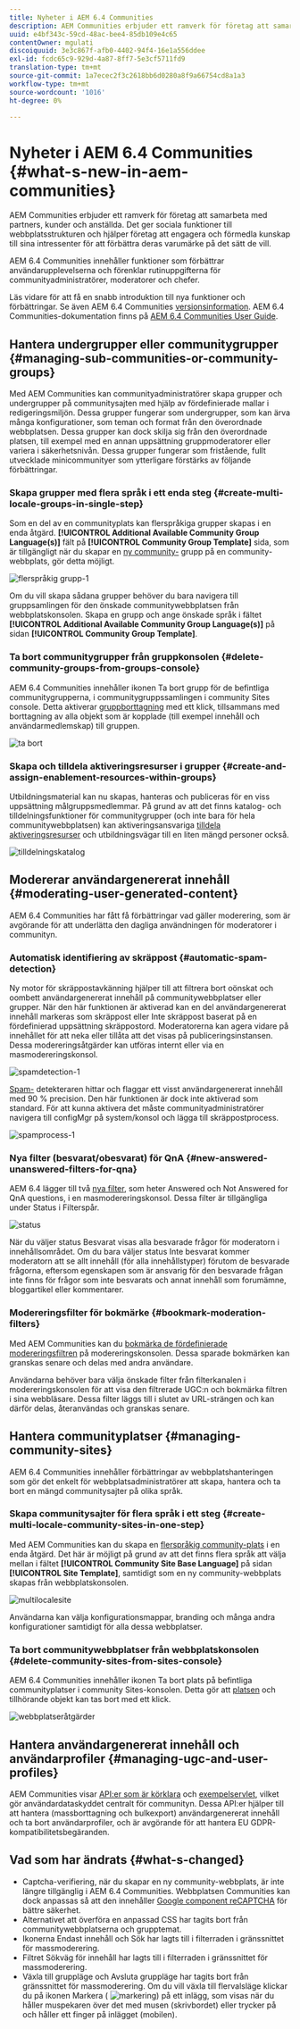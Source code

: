 ```yaml
---
title: Nyheter i AEM 6.4 Communities
description: AEM Communities erbjuder ett ramverk för företag att samarbeta med partners, kunder och anställda.
uuid: e4bf343c-59cd-48ac-bee4-85db109e4c65
contentOwner: mgulati
discoiquuid: 3e3c867f-afb0-4402-94f4-16e1a556ddee
exl-id: fcdc65c9-929d-4a87-8ff7-5e3cf5711fd9
translation-type: tm+mt
source-git-commit: 1a7ecec2f3c2618bb6d0280a8f9a66754cd8a1a3
workflow-type: tm+mt
source-wordcount: '1016'
ht-degree: 0%

---
```


# Nyheter i AEM 6.4 Communities {#what-s-new-in-aem-communities}

AEM Communities erbjuder ett ramverk för företag att samarbeta med partners, kunder och anställda. Det ger sociala funktioner till webbplatsstrukturen och hjälper företag att engagera och förmedla kunskap till sina intressenter för att förbättra deras varumärke på det sätt de vill.

AEM 6.4 Communities innehåller funktioner som förbättrar användarupplevelserna och förenklar rutinuppgifterna för communityadministratörer, moderatorer och chefer.

Läs vidare för att få en snabb introduktion till nya funktioner och förbättringar. Se även AEM 6.4 Communities [versionsinformation](../release-notes/communities-release-notes.md). AEM 6.4 Communities-dokumentation finns på [AEM 6.4 Communities User Guide](home.md).

## Hantera undergrupper eller communitygrupper {#managing-sub-communities-or-community-groups}

Med AEM Communities kan communityadministratörer skapa grupper och undergrupper på communitysajten med hjälp av fördefinierade mallar i redigeringsmiljön. Dessa grupper fungerar som undergrupper, som kan ärva många konfigurationer, som teman och format från den överordnade webbplatsen. Dessa grupper kan dock skilja sig från den överordnade platsen, till exempel med en annan uppsättning gruppmoderatorer eller variera i säkerhetsnivån. Dessa grupper fungerar som fristående, fullt utvecklade minicommunityer som ytterligare förstärks av följande förbättringar.

### Skapa grupper med flera språk i ett enda steg {#create-multi-locale-groups-in-single-step}

Som en del av en communityplats kan flerspråkiga grupper skapas i en enda åtgärd. **[!UICONTROL Additional Available Community Group Language(s)]** fält på  **[!UICONTROL Community Group Template]** sida, som är tillgängligt när du skapar en  [ny community-](groups.md) grupp på en community-webbplats, gör detta möjligt.

![flerspråkig grupp-1](assets/multilingualgroup-1.png)

Om du vill skapa sådana grupper behöver du bara navigera till gruppsamlingen för den önskade communitywebbplatsen från webbplatskonsolen. Skapa en grupp och ange önskade språk i fältet **[!UICONTROL Additional Available Community Group Language(s)]** på sidan **[!UICONTROL Community Group Template]**.

### Ta bort communitygrupper från gruppkonsolen {#delete-community-groups-from-groups-console}

AEM 6.4 Communities innehåller ikonen Ta bort grupp för de befintliga communitygrupperna, i communitygruppssamlingen i community Sites console. Detta aktiverar [gruppborttagning](groups.md#deleting-the-group) med ett klick, tillsammans med borttagning av alla objekt som är kopplade (till exempel innehåll och användarmedlemskap) till gruppen.

![ta bort](assets/deletegrp.png)

### Skapa och tilldela aktiveringsresurser i grupper {#create-and-assign-enablement-resources-within-groups}

Utbildningsmaterial kan nu skapas, hanteras och publiceras för en viss uppsättning målgruppsmedlemmar. På grund av att det finns katalog- och tilldelningsfunktioner för communitygrupper (och inte bara för hela communitywebbplatsen) kan aktiveringsansvariga [tilldela aktiveringsresurser](resource.md) och utbildningsvägar till en liten mängd personer också.

![tilldelningskatalog](assets/assignmentcatalog.png)

## Modererar användargenererat innehåll {#moderating-user-generated-content}

AEM 6.4 Communities har fått få förbättringar vad gäller moderering, som är avgörande för att underlätta den dagliga användningen för moderatorer i communityn.

### Automatisk identifiering av skräppost {#automatic-spam-detection}

Ny motor för skräppostavkänning hjälper till att filtrera bort oönskat och oombett användargenererat innehåll på communitywebbplatser eller grupper. När den här funktionen är aktiverad kan en del användargenererat innehåll markeras som skräppost eller Inte skräppost baserat på en fördefinierad uppsättning skräppostord. Moderatorerna kan agera vidare på innehållet för att neka eller tillåta att det visas på publiceringsinstansen. Dessa modereringsåtgärder kan utföras internt eller via en masmodereringskonsol.

![spamdetection-1](assets/spamdetection-1.png)

[Spam-](moderate-ugc.md#spam-detection) detekteraren hittar och flaggar ett visst användargenererat innehåll med 90 % precision. Den här funktionen är dock inte aktiverad som standard. För att kunna aktivera det måste communityadministratörer navigera till configMgr på system/konsol och lägga till skräppostprocess.

![spamprocess-1](assets/spamprocess-1.png)

### Nya filter (besvarat/obesvarat) för QnA {#new-answered-unanswered-filters-for-qna}

AEM 6.4 lägger till två [nya filter](moderation.md#filter-rail), som heter Answered och Not Answered for QnA questions, i en masmodereringskonsol. Dessa filter är tillgängliga under Status i Filterspår.

![status](assets/statuses.png)

När du väljer status Besvarat visas alla besvarade frågor för moderatorn i innehållsområdet. Om du bara väljer status Inte besvarat kommer moderatorn att se allt innehåll (för alla innehållstyper) förutom de besvarade frågorna, eftersom egenskapen som är ansvarig för den besvarade frågan inte finns för frågor som inte besvarats och annat innehåll som forumämne, bloggartikel eller kommentarer.

### Modereringsfilter för bokmärke {#bookmark-moderation-filters}

Med AEM Communities kan du [bokmärka de fördefinierade modereringsfiltren](moderation.md#filter-rail) på modereringskonsolen. Dessa sparade bokmärken kan granskas senare och delas med andra användare.

Användarna behöver bara välja önskade filter från filterkanalen i modereringskonsolen för att visa den filtrerade UGC:n och bokmärka filtren i sina webbläsare. Dessa filter läggs till i slutet av URL-strängen och kan därför delas, återanvändas och granskas senare.

## Hantera communityplatser {#managing-community-sites}

AEM 6.4 Communities innehåller förbättringar av webbplatshanteringen som gör det enkelt för webbplatsadministratörer att skapa, hantera och ta bort en mängd communitysajter på olika språk.

### Skapa communitysajter för flera språk i ett steg {#create-multi-locale-community-sites-in-one-step}

Med AEM Communities kan du skapa en [flerspråkig community-plats](create-site.md) i en enda åtgärd. Det här är möjligt på grund av att det finns flera språk att välja mellan i fältet **[!UICONTROL Community Site Base Language]** på sidan **[!UICONTROL Site Template]**, samtidigt som en ny community-webbplats skapas från webbplatskonsolen.

![multilocalesite](assets/multilocalesite.png)

Användarna kan välja konfigurationsmappar, branding och många andra konfigurationer samtidigt för alla dessa webbplatser.

### Ta bort communitywebbplatser från webbplatskonsolen {#delete-community-sites-from-sites-console}

AEM 6.4 Communities innehåller ikonen Ta bort plats på befintliga communityplatser i community Sites-konsolen. Detta gör att [platsen](create-site.md) och tillhörande objekt kan tas bort med ett klick.

![webbplatseråtgärder](assets/siteactions.png)

## Hantera användargenererat innehåll och användarprofiler {#managing-ugc-and-user-profiles}

AEM Communities visar [API:er som är körklara](user-ugc-management-service.md) och [exempelservlet](https://github.com/Adobe-Marketing-Cloud/aem-communities-ugc-migration/tree/main/bundles/communities-ugc-management-servlet), vilket gör användardataskyddet centralt för communityn. Dessa API:er hjälper till att hantera (massborttagning och bulkexport) användargenererat innehåll och ta bort användarprofiler, och är avgörande för att hantera EU GDPR-kompatibilitetsbegäranden.

## Vad som har ändrats {#what-s-changed}

* Captcha-verifiering, när du skapar en ny community-webbplats, är inte längre tillgänglig i AEM 6.4 Communities. Webbplatsen Communities kan dock anpassas så att den innehåller [Google component reCAPTCHA](https://helpx.adobe.com/experience-manager/using/aem_recaptcha.html) för bättre säkerhet.
* Alternativet att överföra en anpassad CSS har tagits bort från communitywebbplatserna och grupptemat.
* Ikonerna Endast innehåll och Sök har lagts till i filterraden i gränssnittet för massmoderering.
* Filtret Sökväg för innehåll har lagts till i filterraden i gränssnittet för massmoderering.
* Växla till gruppläge och Avsluta gruppläge har tagits bort från gränssnittet för massmoderering. Om du vill växla till flervalsläge klickar du på ikonen Markera ( ![markering](assets/selecticon.png)) på ett inlägg, som visas när du håller muspekaren över det med musen (skrivbordet) eller trycker på och håller ett finger på inlägget (mobilen).
